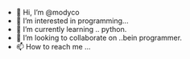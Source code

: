 - 👋 Hi, I’m @modyco
- 👀 I’m interested in programming...
- 🌱 I’m currently learning .. python.
- 💞️ I’m looking to collaborate on ..bein programmer.
- 📫 How to reach me ...

<!---
modyco/modyco is a ✨ special ✨ repository because its `README.md` (this file) appears on your GitHub profile.
You can click the Preview link to take a look at your changes.
--->
